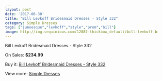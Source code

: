 ```yaml
---
layout: post
date: '2017-06-30'
title: "Bill Levkoff Bridesmaid Dresses - Style 332"
category: Simple Dresses
tags: ["junoesque","levkoff","style","prom","bill"]
image: http://img.sequinious.com/12887-thickbox_default/bill-levkoff-bridesmaid-dresses-style-332.jpg
---
```

Bill Levkoff Bridesmaid Dresses - Style 332

On Sales: **$234.99**
<a href="https://www.sequinious.com/simple-dresses/6061-bill-levkoff-bridesmaid-dresses-style-332.html"><amp-img layout="responsive" width="600" height="600" src="//img.sequinious.com/12887-thickbox_default/bill-levkoff-bridesmaid-dresses-style-332.jpg" alt="Bill Levkoff Bridesmaid Dresses - Style 332 0" /></a>

Buy it: [Bill Levkoff Bridesmaid Dresses - Style 332](https://www.sequinious.com/simple-dresses/6061-bill-levkoff-bridesmaid-dresses-style-332.html "Bill Levkoff Bridesmaid Dresses - Style 332")

View more: [Simple Dresses](https://www.sequinious.com/5-simple-dresses "Simple Dresses")